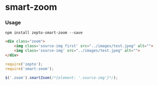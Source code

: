 # smart-zoom
### Usage

``` console
npm install zepto-smart-zoom --save
```

``` html
<div class="zoom">
    <img class='source-img first' src="../images/test.jpeg" alt="">
    <img class='source-img' src="../images/test.jpeg" alt="">
</div>
```

``` javascript
require('zepto');
require('smart-zoom');

$('.zoom').smartZoom(/*{element: '.source-img'}*/);

```
